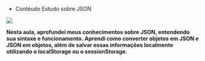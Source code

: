 * Contéudo Estudo sobre JSON

<img src="./img/Captura de Tela (22).png">

<p> <strong>
Nesta aula, aprofundei meus conhecimentos sobre JSON, entendendo sua sintaxe e funcionamento. Aprendi como converter objetos em JSON e JSON em objetos, além de salvar essas informações localmente utilizando o localStorage ou o sessionStorage. </strong> <p>
